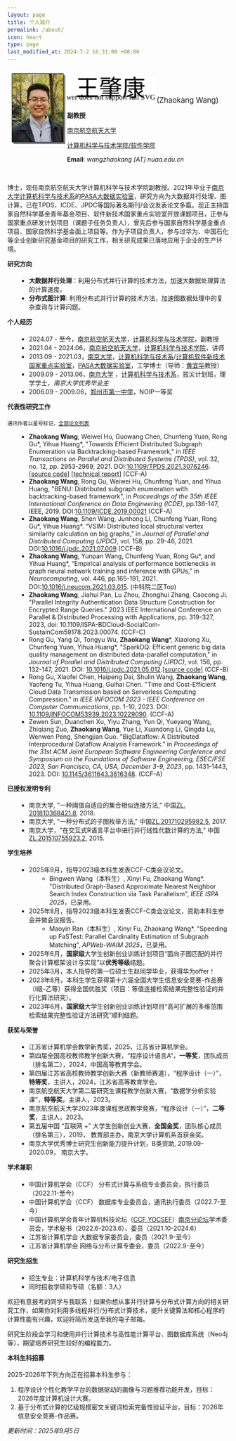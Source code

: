 ```yaml
---
layout: page
title: 个人简介
permalink: /about/
icon: heart
type: page
last_modified_at: 2024-7-2 16:31:00 +08:00
---
```


<style>
    h4 {
        margin-top: 1em;
    }
    ul {
        margin-left: 5%;
    }

</style>

<div style="display:flex;">

<div style="flex:20%; padding:10px">

<img src="/img/myphoto3.png" style="width:150px; border-style: solid; border-width:thin; box-shadow: 4px 4px grey;" />

</div>

<div style="flex:70%; padding: 0px; text-align: left;" >

<p>
<img src="/img/my-chinese-name.svg" style="width:200px;"/>  <big>(Zhaokang Wang)</big>
</p>

<p><b>副教授</b></p>

<p><a href="https://www.nuaa.edu.cn" target="_blank">南京航空航天大学</a></p>

<p><a href="http://cs.nuaa.edu.cn">计算机科学与技术学院/软件学院</a></p>

<p><b>Email</b>: <em>wangzhaokang [AT] nuaa.edu.cn</em></p>

</div>

</div>

<br>

博士，现任南京航空航天大学计算机科学与技术学院副教授。2021年毕业于[南京大学计算机科学与技术系](https://cs.nju.edu.cn)的[PASA大数据实验室](http://pasa-bigdata.nju.edu.cn/)，研究方向为大数据并行处理、图计算，已在TPDS、ICDE、JPDC等国际著名期刊/会议发表论文多篇。现正主持国家自然科学基金青年基金项目、软件新技术国家重点实验室开放课题项目，正参与国家重点研发计划项目（课题子任务负责人），曾先后参与国家自然科学基金重点项目、国家自然科学基金面上项目等。作为子项目负责人，参与过华为、中国石化等企业创新研究基金项目的研究工作，相关研究成果已落地应用于企业的生产环境。

#### 研究方向

- **大数据并行处理**：利用分布式并行计算的技术方法，加速大数据处理算法的计算速度。
- **分布式图计算**: 利用分布式并行计算的技术方法，加速图数据处理中的复杂查询与计算问题。

#### 个人经历

* 2024.07 - 至今，[南京航空航天大学](https://www.nuaa.edu.cn)，[计算机科学与技术学院](http://cs.nuaa.edu.cn)，副教授
* 2021.04 - 2024.06，[南京航空航天大学](https://www.nuaa.edu.cn)，[计算机科学与技术学院](http://cs.nuaa.edu.cn)，讲师
* 2013.09 - 2021.03，[南京大学](http://www.nju.edu.cn)，[计算机科学与技术系](http://cs.nju.edu.cn)/[计算机软件新技术国家重点实验室](http://keysoftlab.nju.edu.cn)，[PASA大数据实验室](http://pasa-bigdata.nju.edu.cn)，工学博士（导师：[黄宜华](http://cs.nju.edu.cn/yhuang)教授）
* 2009.09 - 2013.06，[南京大学](http://www.nju.edu.cn) ，[计算机科学与技术系](http://cs.nju.edu.cn)，拔尖计划班，理学学士，*南京大学优秀毕业生*
* 2006.09 - 2009.06，[郑州市第一中学](http://www.zzyz.com.cn/)，NOIP一等奖

#### 代表性研究工作

<small>通讯作者以星号标记，[全部论文列表](/about/publicationlist)</small>

- **Zhaokang Wang**, Weiwei Hu, Guowang Chen, Chunfeng Yuan, Rong Gu\*, Yihua Huang\*, "Towards Efficient Distributed Subgraph Enumeration via Backtracking-based Framework," in *IEEE Transactions on Parallel and Distributed Systems (TPDS)*, vol. 32, no. 12, pp. 2953-2969, 2021. DOI:[10.1109/TPDS.2021.3076246](https://doi.org/10.1109/TPDS.2021.3076246). [[source code]](https://github.com/PasaLab/BENU) [[technical report]](https://arxiv.org/abs/2006.12819) (CCF-A)
- **Zhaokang Wang**, Rong Gu, Weiwei Hu, Chunfeng Yuan, and Yihua Huang, "BENU: Distributed subgraph enumeration with backtracking-based framework", in *Proceedings of the 35th IEEE International Conference on Data Engineering (ICDE)*, pp.136-147, IEEE, 2019. DOI:[10.1109/ICDE.2019.00021](https://doi.org/10.1109/ICDE.2019.00021) (CCF-A)
- **Zhaokang Wang**, Shen Wang, Junhong Li, Chunfeng Yuan, Rong Gu\*, Yihua Huang\*. “VSIM: Distributed local structural vertex similarity calculation on big graphs,” in *Journal of Parallel and Distributed Computing (JPDC)*, vol. 158, pp. 29-46, 2021. DOI:[10.1016/j.jpdc.2021.07.009](https://doi.org/10.1016/j.jpdc.2021.07.009) (CCF-B)
- **Zhaokang Wang**, Yunpan Wang, Chunfeng Yuan, Rong Gu\*, and Yihua Huang\*, “Empirical analysis of performance bottlenecks in graph neural network training and inference with GPUs,” in *Neurocomputing*, vol. 446, pp.165-191, 2021. DOI:[10.1016/j.neucom.2021.03.015](https://doi.org/10.1016/j.neucom.2021.03.015). (中科院二区Top)
- **Zhaokang Wang**, Jiahui Pan, Lu Zhou, Zhonghui Zhang, Caocong Ji. "Parallel Integrity Authentication Data Structure Construction for Encrypted Range Queries."  2023 IEEE International Conference on Parallel & Distributed Processing with Applications, pp. 319-327, 2023, doi: 10.1109/ISPA-BDCloud-SocialCom-SustainCom59178.2023.00074. (CCF-C)
- Rong Gu, Yang Qi, Tongyu Wu, **Zhaokang Wang**\*, Xiaolong Xu, Chunfeng Yuan, Yihua Huang\*, "SparkDQ: Efficient generic big data quality management on distributed data-parallel computation," in *Journal of Parallel and Distributed Computing (JPDC)*, vol. 156, pp. 132-147, 2021. DOI: [10.1016/j.jpdc.2021.05.012](https://doi.org/10.1016/j.jpdc.2021.05.012).[[source code]](https://github.com/PasaLab/SparkDQ) (CCF-B)
- Rong Gu, Xiaofei Chen, Haipeng Dai, Shulin Wang, **Zhaokang Wang**, Yaofeng Tu, Yihua Huang, Guihai Chen. "Time and Cost-Efficient Cloud Data Transmission based on Serverless Computing Compression." in  *IEEE INFOCOM 2023 - IEEE Conference on Computer Communications*, pp. 1-10, 2023. DOI: [10.1109/INFOCOM53939.2023.10229090](https://doi.org/10.1109/INFOCOM53939.2023.10229090).  (CCF-A)
- Zewen Sun, Duanchen Xu, Yiyu Zhang, Yun Qi, Yueyang Wang, Zhiqiang Zuo, **Zhaokang Wang**, Yue Li, Xuandong Li, Qingda Lu, Wenwen Peng, Shengjian Guo. "BigDataflow: A Distributed Interprocedural Dataflow Analysis Framework." in *Proceedings of the 31st ACM Joint European Software Engineering Conference and Symposium on the Foundations of Software Engineering, ESEC/FSE 2023, San Francisco, CA, USA, December 3-9, 2023*, pp. 1431-1443, 2023. DOI: [10.1145/3611643.3616348](https://doi.org/10.1145/3611643.3616348). (CCF-A)

#### 已授权发明专利

* 南京大学, "一种阈值自适应的集合相似连接方法," 中国[ZL. 201810368421.8](https://kns.cnki.net/kcms/detail/detail.aspx?dbcode=SCPD&dbname=SCPD2019&filename=CN108573052B&v=FtLPguNHabbvr7j6c5ZkD8ngXn9vPBAv9yBwqR85tHgTniY9AR30mU4IdVgtmVpJ), 2018.
* 南京大学, "一种分布式的子图枚举方法," 中国[ZL.201710295982.5](https://kns.cnki.net/kcms/detail/detail.aspx?dbcode=SCPD&dbname=SCPD2020&filename=CN106991195B&v=OkzOw%25mmd2Bz1HwopuYpApvirwT94vuoB65OJ1voDesM63tlR3YQTtBKzC7UXSRG6nycU), 2017.
* 南京大学，"在交互式R语言平台中进行并行线性代数计算的方法," 中国[ZL.201510755923.2](https://kns.cnki.net/kcms/detail/detail.aspx?dbcode=SCPD&dbname=SCPD2019&filename=CN105389220B&v=%25mmd2Bue%25mmd2BPsOHDD3bf%25mmd2FOc63MBU7SYEXjYXEMrFzv3rXpw5xw8rMCl2seee%25mmd2F%25mmd2Fxp5JU80zj), 2015. 

#### 学生培养

- 2025年9月，指导2023级本科生发表CCF-C类会议论文。
    - Bingwen Wang（本科生）, Xinyi Fu, Zhaokang Wang\*. "Distributed Graph-Based Approximate Nearest Neighbor Search Index Construction via Task Parallelism", *IEEE ISPA 2025*，已录用。
- 2025年8月，指导2023级本科生发表CCF-C类会议论文，资助本科生参会并做会议报告。
    - Maoyin Ran（本科生）, Xinyi Fu, Zhaokang Wang\*. "Speeding up FaSTest: Parallel Cardinality Estimation of Subgraph Matching", *APWeb-WAIM 2025*，已录用。
- 2025年6月，**国家级**大学生创新创业训练计划项目“面向子图匹配的并行聚合计算框架设计与实现”以**优秀等级**结题。
- 2025年3月，本人指导的第一位硕士生赵同学毕业，获得华为offer！
- 2023年8月，本科生学生获得第十六届全国大学生信息安全竞赛-作品赛（I级-乙等）获得全国优胜奖（项目：等值连接检索结果完整性验证的并行化算法研究）。
- 2023年6月，**国家级**大学生创新创业训练计划项目“高可扩展的多维范围检索结果完整性验证方法研究”顺利结题。

#### 获奖与荣誉

- 江苏省计算机学会教学新秀奖，2025，江苏省计算机学会。
- 第四届全国高校教师教学创新大赛，“程序设计语言A”，**一等奖**，团队成员（排名第二），2024，中国高等教育学会。
- 第四届江苏省高校教师教学创新大赛（新教师赛道），“程序设计（一）”，**特等奖**，主讲人，2024，江苏省高等教育学会。
- 南京航空航天大学第二届研究生课程教学创新大赛，“数据学分析实验课”，**特等奖**，主讲人，2023。
- 南京航空航天大学2023年度课程思政教学竞赛，“程序设计（一）”，**二等奖**，主讲人，2023。
- 第五届中国 “互联网 +” 大学生创新创业大赛，**全国金奖**，团队核心成员（排名第三），2019， 教育部主办，南京大学计算机系首获金奖。
- 南京大学优秀博士研究生创新能力提升计划，B类资助, 2019.09-2020.09， 南京大学。

#### 学术兼职

- 中国计算机学会（CCF） 分布式计算与系统专业委员会，执行委员（2022.11-至今）
- 中国计算机学会（CCF） 数据库专业委员会，通讯执行委员（2022.7-至今）
- 中国计算机学会青年计算机科技论坛（[CCF YOCSEF](http://www.yocsef.org.cn/)）[南京分论坛](http://www.yocsef.org.cn/YOCSEF/Branches/Nanjing/)学术委员会，学术秘书（2022.6-2023.6）、委员（2021.10-2024.6）
- 江苏省计算机学会 大数据专家委员会，委员（2021.9-至今）
- 江苏省计算机学会 网络与分布计算专委会，委员（2022.9-至今）

#### 研究生招生

- 招生专业：计算机科学与技术/电子信息
- 同时招收学硕和专硕（名额：3人）

欢迎有意报考的同学与我联系！如果你想从事并行计算与分布式计算方向的相关研究工作，如果你对利用多线程并行/分布式计算技术，提升关键算法和核心程序的计算性能有兴趣，欢迎将简历发送至我的电子邮箱。

研究生阶段会学习和使用并行计算技术与高性能计算平台、图数据库系统（Neo4j等），期望培养研究生较好的编程能力。

#### 本科生科招募

2025-2026年下列方向正在招募本科生参与：

1. 程序设计个性化教学平台的数据驱动的画像与习题推荐功能开发，目标：2026年度计算机设计大赛。
2. 基于分布式计算的亿级规模密文关键词检索完备性验证平台，目标：2026年信息安全竞赛-作品赛。

*更新时间：2025年9月5日*
